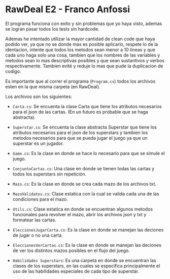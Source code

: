 # RawDeal E2 - Franco Anfossi

El programa funciona con exito y sin problemas que yo haya visto, ademas se logran pasar todos los tests sin hardcode.

Ademas he intentado utilizar la mayor cantidad de clean code que haya podido ver, ya que no se donde mas es posible aplicarlo, respete lo de la identacion, intente que todos los metodos sean menor a 10 lineas y que cada uno haga solo una cosa, tambien que los nombres de las variables y metodos sean lo mas descriptivas posibles y que sean sustantivos y verbos respectivamente. Tambien evité y reduje lo mas que pude la duplicacion de codigo.  

Es importante que al correr el programa (`Program.cs`) todos los archivos esten en la que misma carpeta (en RawDeal).

Los archivos son los siguientes:
- `Carta.cs`: Se encuenta la clase Carta que tiene los atributos necesarios para el json de las cartas. (En un futuro es probable que se haga abstracta).

- `Superstar.cs`: Se encuenta la clase abstracta Superstar que tiene los atributos necesarios para el json de los superstars y tambien los metodos necesarios para que se pueda jugar el juego ya que un superstar es un jugador.

- `Game.cs`: Es la clase en donde se hace lo necesario para que se simule el juego.

- `ConjuntoCartas.cs`: Una clase en donde se tienen todas las cartas y todos los superstars sin repetición.

- `Mazo.cs`: Es la clase en donde se crea cada mazo de los archivos txt.

- `MazoValidatos.cs`: Clase estatica con la cual se valida cada una de las condiciones para el mazo.

- `Utils.cs`: Clase estatica en donde se encuentran algunos metodos funcionales para revolver el mazo, abrir los archivos json y txt y formatear las cartas.

- `EleccionesJugarCarta.cs`: Es la clase en donde se manejan las deciones de jugar o no una carta.

- `EleccionesVerCartas.cs`: Es la clase en donde se manejan las deciones de ver los distintos mazos posibles en el flujo del juego.

- `Habilidades Superstars`: Es una carpeta en donde se encuentran las clases de los superstars, en las cuales se especifica principalmente el uso de las habilidades especiales de cada tipo de superstar.